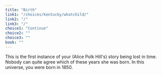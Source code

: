 ```yaml
---
title: "Birth"
link1: "/choices/kentucky/whatchild/"
link2: "/"
link3: "/"
choice1: "Continue"
choice2: ""
choice3: ""
book: ""
---
```

This is the first instance of your (Alice Polk Hill's) story being lost in time. Nobody can quite agree which of these years she was born. In this universe, you were born in 1850.